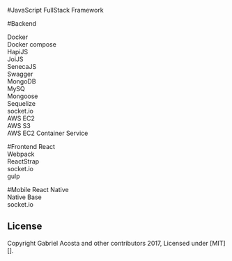 #JavaScript FullStack Framework

#Backend

Docker  
Docker compose  
HapiJS  
JoiJS  
SenecaJS  
Swagger  
MongoDB  
MySQ  
Mongoose  
Sequelize  
socket.io  
AWS EC2  
AWS S3  
AWS EC2 Container Service  

#Frontend
React  
Webpack  
ReactStrap  
socket.io  
gulp

#Mobile
React Native  
Native Base  
socket.io  

## License
Copyright Gabriel Acosta and other contributors 2017, Licensed under [MIT][].
